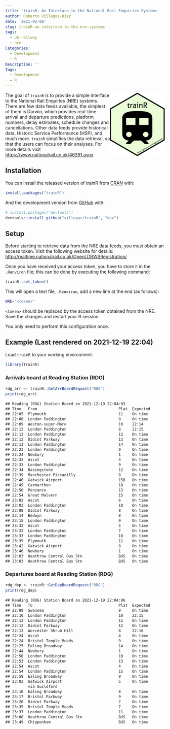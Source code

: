 ```yaml
---
title: 'trainR: An Interface to the National Rail Enquiries Systems'
author: Roberto Villegas-Diaz
date: '2021-02-08'
slug: trainR-an-interface-to-the-nre-systems
tags:
  - uk-railway
  - nre
Categories:
  - Development
  - R
Description: ''
Tags:
  - Development
  - R
---
```


<img src="https://raw.githubusercontent.com/villegar/trainR/main/inst/images/logo.png" alt="logo" align="right" height=200px/>

The goal of `trainR` is to provide a simple interface to the 
National Rail Enquiries (NRE) systems. There are few data feeds 
available, the simplest of them is Darwin, which provides real-time 
arrival and departure predictions, platform numbers, delay estimates, 
schedule changes and cancellations. Other data feeds provide historical 
data, Historic Service Performance (HSP), and much more. `trainR` 
simplifies the data retrieval, so that the users can focus on their 
analyses. For more details visit 
https://www.nationalrail.co.uk/46391.aspx.

## Installation

You can install the released version of trainR from [CRAN](https://CRAN.R-project.org) with:

``` r
install.packages("trainR")
```

And the development version from [GitHub](https://github.com/) with:

``` r
# install.packages("devtools")
devtools::install_github("villegar/trainR", "dev")
```

## Setup
Before starting to retrieve data from the NRE data feeds, you must obtain an access token. 
Visit the following website for details: http://realtime.nationalrail.co.uk/OpenLDBWSRegistration/

Once you have received your access token, you have to store it in the `.Renviron` file; this can be 
done by executing the following command:


```r
trainR::set_token()
```

This will open a text file, `.Renviron`, add a new line at the end (as follows):

```bash
NRE="<token>"
```

`<token>` should be replaced by the access token obtained from the NRE. Save the changes and restart 
your R session.

You only need to perform this configuration once.

## Example (Last rendered on 2021-12-19 22:04)

Load `trainR` to your working environment:

```r
library(trainR)
```

### Arrivals board at Reading Station (RDG)


```r
rdg_arr <- trainR::GetArrBoardRequest("RDG")
print(rdg_arr)
```

```
## Reading (RDG) Station Board on 2021-12-19 22:04:03
## Time   From                                    Plat  Expected
## 22:05  Plymouth                                11    On time
## 22:06  London Paddington                       9     On time
## 22:09  Weston-super-Mare                       10    22:14
## 22:12  London Paddington                       8     22:15
## 22:12  London Paddington                       12    On time
## 22:13  Didcot Parkway                          13    On time
## 22:13  London Paddington                       14    On time
## 22:23  London Paddington                       9     On time
## 22:24  Newbury                                 1     On time
## 22:32  Ascot                                   4     On time
## 22:33  London Paddington                       9     On time
## 22:34  Basingstoke                             12    On time
## 22:39  Manchester Piccadilly                   8     On time
## 22:46  Gatwick Airport                         15B   On time
## 22:49  Carmarthen                              10    On time
## 22:50  Penzance                                13    On time
## 22:54  Great Malvern                           15    On time
## 23:02  Ascot                                   6     On time
## 23:03  London Paddington                       10    On time
## 23:08  Didcot Parkway                          8     On time
## 23:14  Bedwyn                                  8     On time
## 23:15  London Paddington                       9     On time
## 23:32  Ascot                                   5     On time
## 23:32  London Paddington                       7     On time
## 23:33  London Paddington                       10    On time
## 23:35  Plymouth                                11    On time
## 23:42  Gatwick Airport                         8     On time
## 23:46  Newbury                                 1     On time
## 22:03  Heathrow Central Bus Stn                BUS   On time
## 23:03  Heathrow Central Bus Stn                BUS   On time
```

### Departures board at Reading Station (RDG)


```r
rdg_dep <- trainR::GetDepBoardRequest("RDG")
print(rdg_dep)
```

```
## Reading (RDG) Station Board on 2021-12-19 22:04:06
## Time   To                                      Plat  Expected
## 22:09  Swansea                                 9     On time
## 22:10  London Paddington                       10    22:15
## 22:12  London Paddington                       11    On time
## 22:13  Didcot Parkway                          12    On time
## 22:13  Worcester Shrub Hill                    8     22:16
## 22:24  Ascot                                   4     On time
## 22:24  Bristol Temple Meads                    9     On time
## 22:25  Ealing Broadway                         14    On time
## 22:44  Newbury                                 1     On time
## 22:50  London Paddington                       10    On time
## 22:53  London Paddington                       13    On time
## 22:54  Ascot                                   4     On time
## 22:54  London Paddington                       15    On time
## 22:59  Ealing Broadway                         9     On time
## 23:03  Gatwick Airport                         5     On time
##        via Guildford                           
## 23:10  Ealing Broadway                         8     On time
## 23:17  Bristol Parkway                         9     On time
## 23:20  Didcot Parkway                          7     On time
## 23:35  Bristol Temple Meads                    7     On time
## 23:37  London Paddington                       11    On time
## 23:00  Heathrow Central Bus Stn                BUS   On time
## 23:49  Chippenham                              BUS   On time
```
